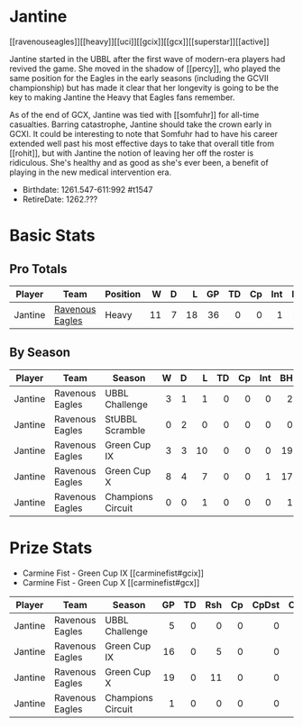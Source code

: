 # Jantine

[[ravenouseagles]][[heavy]][[uci]][[gcix]][[gcx]][[superstar]][[active]]

Jantine started in the UBBL after the first wave of modern-era players had revived the game. She moved in the shadow of [[percy]], who played the same position for the Eagles in the early seasons (including the GCVII championship) but has made it clear that her longevity is going to be the key to making Jantine the Heavy that Eagles fans remember.

As of the end of GCX, Jantine was tied with [[somfuhr]] for all-time casualties. Barring catastrophe, Jantine should take the crown early in GCXI. It could be interesting to note that Somfuhr had to have his career extended well past his most effective days to take that overall title from [[rohit]], but with Jantine the notion of leaving her off the roster is ridiculous. She's healthy and as good as she's ever been, a benefit of playing in the new medical intervention era.

* Birthdate: 1261.547-611:992 #t1547
* RetireDate: 1262.??? 

# Basic Stats

## Pro Totals

| Player           | Team        | Position      | W | D | L | GP | TD | Cp | Int | BH | SI | Ki | MVP | SPP |
|------------------|-------------|---------------|--:|--:|--:|---:|---:|---:|----:|---:|---:|---:|----:|----:|
| Jantine | [Ravenous Eagles](../teams/ravenouseagles) | Heavy |   11 |    7 |   18 |   36 |    0 |    0 |    1 |   37 |   12 |    1 |    1 |  107 |

## By Season

| Player | Team         | Season          | W | D | L | TD | Cp | Int | BH | SI | Ki | MVP | SPP |
|--------|--------------|-----------------|--:|--:|--:|---:|---:|----:|---:|---:|---:|----:|----:|
| Jantine | Ravenous Eagles | UBBL Challenge    |    3 |    1 |    1 |    0 |    0 |    0 |    2 |    0 |    0 |    1 |    9 |
| Jantine | Ravenous Eagles | StUBBL Scramble   |    0 |    2 |    0 |    0 |    0 |    0 |    0 |    0 |    0 |    0 |    0 |
| Jantine | Ravenous Eagles | Green Cup IX      |    3 |    3 |   10 |    0 |    0 |    0 |   19 |    5 |    1 |    1 |   55 |
| Jantine | Ravenous Eagles | Green Cup X       |    8 |    4 |    7 |    0 |    0 |    1 |   17 |    7 |    0 |    0 |   50 |
| Jantine | Ravenous Eagles | Champions Circuit |    0 |    0 |    1 |    0 |    0 |    0 |    1 |    0 |    0 |    0 |    2 |

# Prize Stats

* Carmine Fist - Green Cup IX [[carminefist#gcix]]
* Carmine Fist - Green Cup X [[carminefist#gcx]]

| Player | Team         | Season          | GP | TD | Rsh | Cp | CpDst | Ctch | Int | Cas | Blk | Sck | MVP | SPP |
|--------|--------------|-----------------|---:|---:|----:|---:|------:|-----:|----:|----:|----:|----:|----:|----:|
| Jantine | Ravenous Eagles | UBBL Challenge    |  5 |    0 |    0 |    0 |     0 |    0 |    0 |    2 |   57 |    1 |    1 |    9 |
| Jantine | Ravenous Eagles | Green Cup IX      | 16 |    0 |    5 |    0 |     0 |    0 |    0 |   **25** |  168 |    0 |    1 |   55 |
| Jantine | Ravenous Eagles | Green Cup X       | 19 |    0 |   11 |    0 |     0 |    0 |    1 |   **24** |  191 |    4 |    0 |   50 |
| Jantine | Ravenous Eagles | Champions Circuit |  1 |    0 |    0 |    0 |     0 |    0 |    0 |    1 |    8 |    0 |    0 |    2 |
